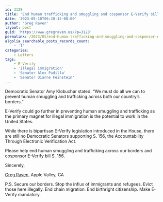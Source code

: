 ```yaml
---
id: 3128
title: 'End human trafficking and smuggling and cosponsor E-Verify bill S. 156'
date: '2023-05-10T06:30:14-08:00'
author: 'Greg Raven'
layout: post
guid: 'https://www.gregraven.us/?p=3128'
permalink: /2023/05/end-human-trafficking-and-smuggling-and-cosponsor-e-verify-bill-s-156/
algolia_searchable_posts_records_count:
    - '1'
categories:
    - Letters
tags:
    - E-Verify
    - 'illegal immigration'
    - 'Senator Alex Padilla'
    - 'Senator Dianne Feinstein'
---
```


Democratic Senator Amy Klobuchar stated: “We must do all we can to prevent human smuggling and trafficking across both our country’s borders.”

E-Verify could go further in preventing human smuggling and trafficking as the primary magnet for illegal immigration is the potential to work in the United States.

While there is bipartisan E-Verify legislation introduced in the House, there are still no Democratic Senators supporting S. 156, the Accountability Through Electronic Verification Act.

Please help end human smuggling and trafficking across our borders and cosponsor E-Verify bill S. 156.

Sincerely,

[Greg Raven](https://www.gregraven.org/), Apple Valley, CA

P.S. Secure our borders. Stop the influx of immigrants and refugees. Evict those here illegally. End chain migration. End birthright citizenship. Make E-Verify mandatory.